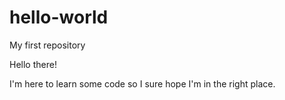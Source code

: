 # hello-world
My first repository

Hello there!

I'm here to learn some code so I sure hope I'm in the right place.
